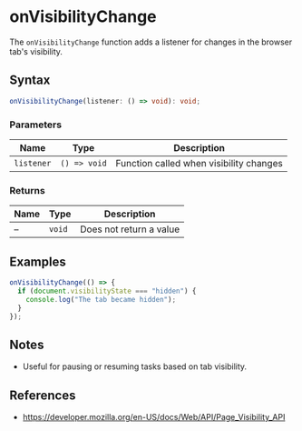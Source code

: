 # onVisibilityChange

The `onVisibilityChange` function adds a listener for changes in the browser tab's visibility.

## Syntax

```typescript
onVisibilityChange(listener: () => void): void;
```

### Parameters

| Name     | Type     | Description                              |
| -------- | -------- | ---------------------------------------- |
| `listener` | `() => void` | Function called when visibility changes  |

### Returns

| Name | Type | Description |
| ---- | ---- | ----------- |
|  –   | `void` | Does not return a value |

## Examples

```typescript
onVisibilityChange(() => {
  if (document.visibilityState === "hidden") {
    console.log("The tab became hidden");
  }
});
```

## Notes

* Useful for pausing or resuming tasks based on tab visibility.

## References

* https://developer.mozilla.org/en-US/docs/Web/API/Page_Visibility_API